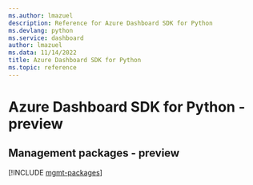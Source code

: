 ```yaml
---
ms.author: lmazuel
description: Reference for Azure Dashboard SDK for Python
ms.devlang: python
ms.service: dashboard
author: lmazuel
ms.data: 11/14/2022
title: Azure Dashboard SDK for Python
ms.topic: reference
---
```

# Azure Dashboard SDK for Python - preview

## Management packages - preview
[!INCLUDE [mgmt-packages](dashboard-mgmt-index.md)]